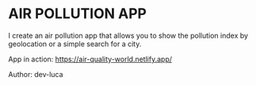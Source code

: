 <h1>AIR POLLUTION APP</h1>

I create an air pollution app that allows you to show the pollution index by geolocation or a simple search for a city.

App in action:  https://air-quality-world.netlify.app/

Author: dev-luca